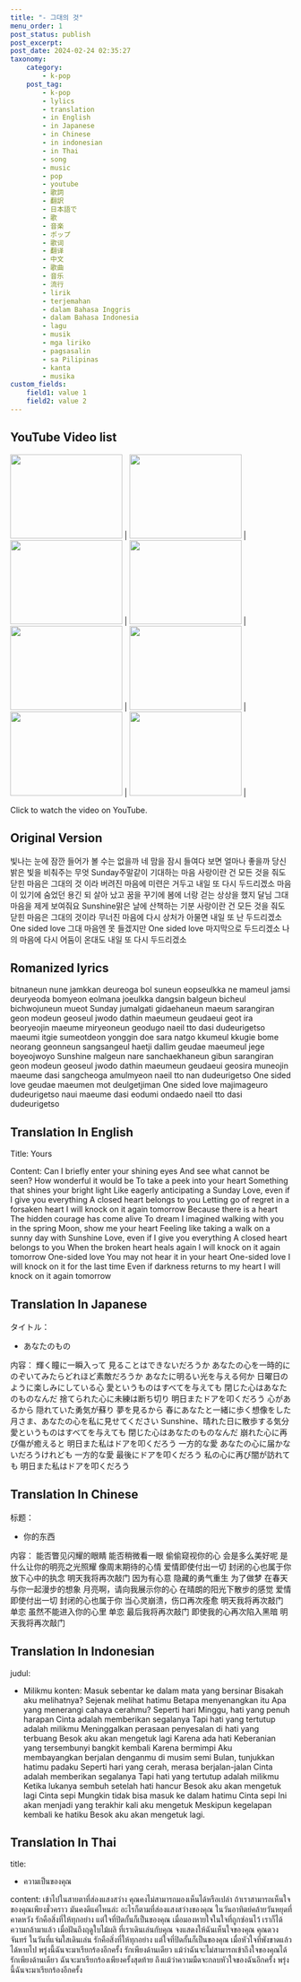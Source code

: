 ```yaml
---
title: "- 그대의 것"
menu_order: 1
post_status: publish
post_excerpt: 
post_date: 2024-02-24 02:35:27
taxonomy:
    category:
        - k-pop
    post_tag:
        - k-pop
        - lylics
        - translation
        - in English
        - in Japanese
        - in Chinese
        - in indonesian
        - in Thai
        - song
        - music
        - pop
        - youtube
        - 歌詞
        - 翻訳
        - 日本語で
        - 歌
        - 音楽
        - ポップ
        - 歌词
        - 翻译
        - 中文
        - 歌曲
        - 音乐
        - 流行
        - lirik
        - terjemahan
        - dalam Bahasa Inggris
        - dalam Bahasa Indonesia
        - lagu
        - musik
        - mga liriko
        - pagsasalin
        - sa Pilipinas
        - kanta
        - musika
custom_fields:
    field1: value 1
    field2: value 2
---
```


## YouTube Video list
 [<img src='http://img.youtube.com/vi/4sGMWoGIlVk/0.jpg' width='200' height='150'>](https://youtu.be/4sGMWoGIlVk) | [<img src='http://img.youtube.com/vi/CEm06bE7-I8/0.jpg' width='200' height='150'>](https://youtu.be/CEm06bE7-I8) | [<img src='http://img.youtube.com/vi/BGFkMmD01hA/0.jpg' width='200' height='150'>](https://youtu.be/BGFkMmD01hA) | [<img src='http://img.youtube.com/vi/OK0MCJ83Bt4/0.jpg' width='200' height='150'>](https://youtu.be/OK0MCJ83Bt4) | [<img src='http://img.youtube.com/vi/Dro3Lux82Qo/0.jpg' width='200' height='150'>](https://youtu.be/Dro3Lux82Qo) |
 [<img src='http://img.youtube.com/vi/DnAhu1hcRvg/0.jpg' width='200' height='150'>](https://youtu.be/DnAhu1hcRvg) | [<img src='http://img.youtube.com/vi/nfXl-RhL3zw/0.jpg' width='200' height='150'>](https://youtu.be/nfXl-RhL3zw) | [<img src='http://img.youtube.com/vi/VKBbcoKLTRI/0.jpg' width='200' height='150'>](https://youtu.be/VKBbcoKLTRI) |

Click to watch the video on YouTube.
## Original Version
빛나는 눈에 잠깐 들어가 
볼 수는 없을까 
네 맘을 잠시 
들여다 보면 얼마나 좋을까 
당신 밝은 빛을 비춰주는 무엇 
Sunday주말같이 기대하는 마음 
사랑이란 건 모든 것을 줘도 
닫힌 마음은 그대의 것 이라 
버려진 마음에 미련은 거두고 
내일 또 다시 두드리겠소 
마음이 있기에 
숨었던 용긴 되 살아 났고 
꿈을 꾸기에 
봄에 너랑 걷는 상상을 했지 
달님 그대 마음을 제게 보여줘요 
Sunshine맑은 날에 산책하는 기분 
사랑이란 건 모든 것을 줘도 
닫힌 마음은 그대의 것이라 
무너진 마음에 다시 상처가 아물면 
내일 또 난 두드리겠소 
One sided love
그대 마음엔 못 들겠지만 
One sided love
마지막으로 두드리겠소 
나의 마음에 다시 어둠이 온대도 
내일 또 다시 두드리겠소 



## Romanized lyrics
bitnaneun nune jamkkan deureoga 
bol suneun eopseulkka 
ne mameul jamsi 
deuryeoda bomyeon eolmana joeulkka 
dangsin balgeun bicheul bichwojuneun mueot 
Sunday jumalgati gidaehaneun maeum 
sarangiran geon modeun geoseul jwodo 
dathin maeumeun geudaeui geot ira 
beoryeojin maeume miryeoneun geodugo 
naeil tto dasi dudeurigetso 
maeumi itgie 
sumeotdeon yonggin doe sara natgo 
kkumeul kkugie 
bome neorang geonneun sangsangeul haetji 
dallim geudae maeumeul jege boyeojwoyo 
Sunshine malgeun nare sanchaekhaneun gibun 
sarangiran geon modeun geoseul jwodo 
dathin maeumeun geudaeui geosira 
muneojin maeume dasi sangcheoga amulmyeon 
naeil tto nan dudeurigetso 
One sided love 
geudae maeumen mot deulgetjiman 
One sided love 
majimageuro dudeurigetso 
naui maeume dasi eodumi ondaedo 
naeil tto dasi dudeurigetso 



## Translation In English
Title: Yours

Content:
Can I briefly enter your shining eyes
And see what cannot be seen?
How wonderful it would be
To take a peek into your heart
Something that shines your bright light
Like eagerly anticipating a Sunday
Love, even if I give you everything
A closed heart belongs to you
Letting go of regret in a forsaken heart
I will knock on it again tomorrow
Because there is a heart
The hidden courage has come alive
To dream
I imagined walking with you in the spring
Moon, show me your heart
Feeling like taking a walk on a sunny day with Sunshine
Love, even if I give you everything
A closed heart belongs to you
When the broken heart heals again
I will knock on it again tomorrow
One-sided love
You may not hear it in your heart
One-sided love
I will knock on it for the last time
Even if darkness returns to my heart
I will knock on it again tomorrow
## Translation In Japanese
タイトル：
- あなたのもの

内容：
輝く瞳に一瞬入って
見ることはできないだろうか
あなたの心を一時的に
のぞいてみたらどれほど素敵だろうか
あなたに明るい光を与える何か
日曜日のように楽しみにしている心
愛というものはすべてを与えても
閉じた心はあなたのものなんだ
捨てられた心に未練は断ち切り
明日またドアを叩くだろう
心があるから
隠れていた勇気が蘇り
夢を見るから
春にあなたと一緒に歩く想像をした
月さま、あなたの心を私に見せてください
Sunshine、晴れた日に散歩する気分
愛というものはすべてを与えても
閉じた心はあなたのものなんだ
崩れた心に再び傷が癒えると
明日また私はドアを叩くだろう
一方的な愛
あなたの心に届かないだろうけれども
一方的な愛
最後にドアを叩くだろう
私の心に再び闇が訪れても
明日また私はドアを叩くだろう
## Translation In Chinese
标题：
- 你的东西

内容：
能否瞥见闪耀的眼睛
能否稍微看一眼
偷偷窥视你的心
会是多么美好呢
是什么让你的明亮之光照耀
像周末期待的心情
爱情即使付出一切
封闭的心也属于你
放下心中的执念
明天我将再次敲门
因为有心意
隐藏的勇气重生
为了做梦
在春天与你一起漫步的想象
月亮啊，请向我展示你的心
在晴朗的阳光下散步的感觉
爱情即使付出一切
封闭的心也属于你
当心灵崩溃，伤口再次痊愈
明天我将再次敲门
单恋
虽然不能进入你的心里
单恋
最后我将再次敲门
即使我的心再次陷入黑暗
明天我将再次敲门
## Translation In Indonesian
judul: 
- Milikmu
konten: 
Masuk sebentar ke dalam mata yang bersinar
Bisakah aku melihatnya?
Sejenak melihat hatimu
Betapa menyenangkan itu
Apa yang menerangi cahaya cerahmu?
Seperti hari Minggu, hati yang penuh harapan
Cinta adalah memberikan segalanya
Tapi hati yang tertutup adalah milikmu
Meninggalkan perasaan penyesalan di hati yang terbuang
Besok aku akan mengetuk lagi
Karena ada hati
Keberanian yang tersembunyi bangkit kembali
Karena bermimpi
Aku membayangkan berjalan denganmu di musim semi
Bulan, tunjukkan hatimu padaku
Seperti hari yang cerah, merasa berjalan-jalan
Cinta adalah memberikan segalanya
Tapi hati yang tertutup adalah milikmu
Ketika lukanya sembuh setelah hati hancur
Besok aku akan mengetuk lagi
Cinta sepi
Mungkin tidak bisa masuk ke dalam hatimu
Cinta sepi
Ini akan menjadi yang terakhir kali aku mengetuk
Meskipun kegelapan kembali ke hatiku
Besok aku akan mengetuk lagi.
## Translation In Thai
title: 
- ความเป็นของคุณ

content: 
เข้าไปในสายตาที่ส่องแสงสว่าง
คุณคงไม่สามารถมองเห็นได้หรือเปล่า
ถ้าเราสามารถเห็นใจของคุณเพียงชั่วคราว
มันคงดีแค่ไหนล่ะ
อะไรก็ตามที่ส่องแสงสว่างของคุณ
ในวันอาทิตย์คล้ายวันหยุดที่คาดหวัง
รักคือสิ่งที่ให้ทุกอย่าง
แต่ใจที่ปิดกั้นก็เป็นของคุณ
เมื่อมองหายใจในใจที่ถูกซ่อนไว้
เราก็ได้ความกล้ามาแล้ว
เมื่อฝันถึงฤดูใบไม้ผลิ
ที่เราเดินเล่นกับคุณ
จงแสดงให้ฉันเห็นใจของคุณ คุณดวงจันทร์
ในวันที่แจ่มใสเดินเล่น
รักคือสิ่งที่ให้ทุกอย่าง
แต่ใจที่ปิดกั้นก็เป็นของคุณ
เมื่อหัวใจที่พังขาดแล้วได้หายไป
พรุ่งนี้ฉันจะมาเรียกร้องอีกครั้ง
รักเพียงด้านเดียว
แม้ว่าฉันจะไม่สามารถเข้าถึงใจของคุณได้
รักเพียงด้านเดียว
ฉันจะมาเรียกร้องเพียงครั้งสุดท้าย
ถึงแม้ว่าความมืดจะกลบหัวใจของฉันอีกครั้ง
พรุ่งนี้ฉันจะมาเรียกร้องอีกครั้ง
